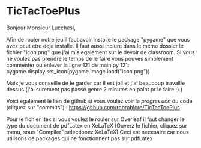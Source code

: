 # TicTacToePlus
Bonjour Monsieur Lucchesi,

Afin de rouler notre jeu il faut avoir installe le package "pygame" que vous avez peut etre deja installe.
Il faut aussi inclure dans le meme dossier le fichier "icon.png" que j'ai mis egalement sur le devoir de classroom.
Si vous ne voulez pas prendre le temps de le faire vous pouves simplement commenter ou enlever la ligne 121 de main.py
121: pygame.display.set_icon(pygame.image.load("icon.png"))

Mais je vous conseille de le garder car il est joli et j'ai beaucoup travaille dessus 
(j'ai surement pas passe genre 2 minutes en paint pr le faire :) )

Voici egalement le lien de github si vous voulez voir la *progression* du code (cliquez sur "commits") :
https://github.com/robroblore/TicTacToePlus

Pour le fichier .tex si vous voulez le rouler sur Overleaf il faut changer le type du document de pdfLatex en XeLaTeX
(Ouverz le fichier, cliquez sur menu, sous "Compiler" selectionez XeLaTeX)
Ceci est necesaire car nous utilisons de packages qui ne fonctionnent pas sur pdfLatex
